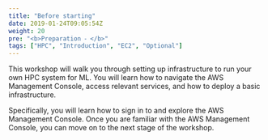 ```yaml
---
title: "Before starting"
date: 2019-01-24T09:05:54Z
weight: 20
pre: "<b>Preparation ⁃ </b>"
tags: ["HPC", "Introduction", "EC2", "Optional"]
---
```


This workshop will walk you through setting up infrastructure to run your own HPC system for ML. You will learn how to navigate the AWS Management Console, access relevant services, and how to deploy a basic infrastructure.

Specifically, you will learn how to sign in to and explore the AWS Management Console. Once you are familiar with the AWS Management Console, you can move on to the next stage of the workshop.

<!-- Total cost to run this lab is expected to be less than **two dollars should you run it on your own or company account** if the guide is followed as discussed, in one sitting, and including the deletion of all resources outlined through the guide. -->
